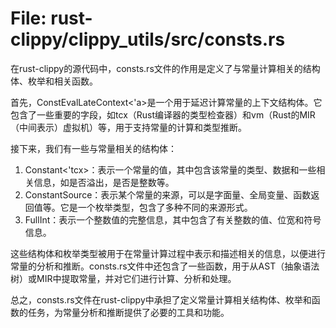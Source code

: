 # File: rust-clippy/clippy_utils/src/consts.rs

在rust-clippy的源代码中，consts.rs文件的作用是定义了与常量计算相关的结构体、枚举和相关函数。

首先，ConstEvalLateContext<'a>是一个用于延迟计算常量的上下文结构体。它包含了一些重要的字段，如tcx（Rust编译器的类型检查器）和vm（Rust的MIR（中间表示）虚拟机）等，用于支持常量的计算和类型推断。

接下来，我们有一些与常量相关的结构体：

1. Constant<'tcx>：表示一个常量的值，其中包含该常量的类型、数据和一些相关信息，如是否溢出，是否是整数等。
2. ConstantSource：表示某个常量的来源，可以是字面量、全局变量、函数返回值等。它是一个枚举类型，包含了多种不同的来源形式。
3. FullInt：表示一个整数值的完整信息，其中包含了有关整数的值、位宽和符号信息。

这些结构体和枚举类型被用于在常量计算过程中表示和描述相关的信息，以便进行常量的分析和推断。consts.rs文件中还包含了一些函数，用于从AST（抽象语法树）或MIR中提取常量，并对它们进行计算、分析和处理。

总之，consts.rs文件在rust-clippy中承担了定义常量计算相关结构体、枚举和函数的任务，为常量分析和推断提供了必要的工具和功能。

